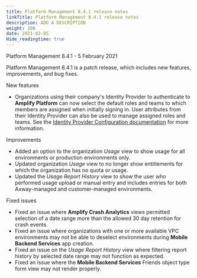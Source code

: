 ```yaml
---
title: Platform Management 8.4.1 release notes
linkTitle: Platform Management 8.4.1 release notes
description: ADD A DESCRIPTION
weight: 200
date: 2021-02-05
Hide_readingtime: true
---
```


Platform Management 8.4.1 - 5 February 2021

Platform Management 8.4.1 is a patch release, which includes new features, improvements, and bug fixes.

New features

* Organizations using their company's Identity Provider to authenticate to **Amplify Platform** can now select the default roles and teams to which members are assigned when initially signing in. User attributes from their Identity Provider can also be used to manage assigned roles and teams. See the [Identity Provider Configuration documentation](https://docs.axway.com/csh?context=62555476) for more information.

Improvements

* Added an option to the organization _Usage_ view to show usage for all environments or production environments only.
* Updated organization _Usage_ view to no longer show entitlements for which the organization has no quota or usage.
* Updated the _Usage Report History_ view to show the user who performed usage upload or manual entry and includes entries for both Axway-managed and customer-managed environments.

Fixed issues

* Fixed an issue where **Amplify Crash Analytics** views permitted selection of a date range more than the allowed 30 day retention for crash events.
* Fixed an issue where organizations with one or more available VPC environments may not be able to deselect environments during **Mobile Backend Services** app creation.
* Fixed an issue on the _Usage Report History_ view where filtering report history by selected date range may not function as expected.
* Fixed an issue where the **Mobile Backend Services** Friends object type form view may not render properly.
